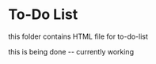 # To-Do List 

this folder contains HTML file for to-do-list

this is being done -- currently working